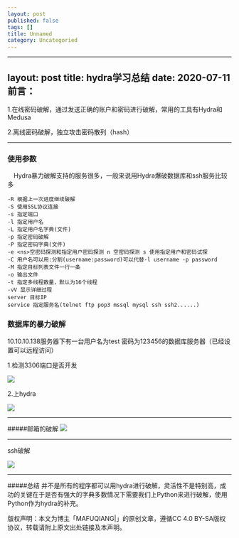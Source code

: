 ```yaml
---
layout: post
published: false
tags: []
title: Unnamed
category: Uncategoried
---
```

---
layout: post
title: hydra学习总结
date: 2020-07-11
前言：   
---

1.在线密码破解，通过发送正确的账户和密码进行破解，常用的工具有Hydra和Medusa

2.离线密码破解，独立攻击密码散列（hash）

---

### 使用参数

 　Hydra暴力破解支持的服务很多，一般来说用Hydra爆破数据库和ssh服务比较多
```
-R 根据上一次进度继续破解
-S 使用SSL协议连接
-s 指定端口
-l 指定用户名
-L 指定用户名字典(文件)
-p 指定密码破解
-P 指定密码字典(文件)
-e <ns>空密码探测和指定用户密码探测 n 空密码探测 s 使用指定用户和密码试探
-C 用户名可以用:分割(username:password)可以代替-l username -p password
-M 指定目标列表文件一行一条
-o 输出文件
-t 指定多线程数量，默认为16个线程
-vV 显示详细过程
server 目标IP
service 指定服务名(telnet ftp pop3 mssql mysql ssh ssh2......)

```


### 数据库的暴力破解

10.10.10.138服务器下有一台用户名为test 密码为123456的数据库服务器（已经设置可以远程访问）

1.检测3306端口是否开发

[![](https://img-blog.csdnimg.cn/20190319170949462.jpeg)](https://img-blog.csdnimg.cn/20190319170949462.jpeg)

2.上hydra

[![](https://img-blog.csdnimg.cn/20190319170949627.jpeg)](https://img-blog.csdnimg.cn/20190319170949627.jpeg)

---
#####邮箱的破解
[![](https://img-blog.csdnimg.cn/2019031917095014.png)](https://img-blog.csdnimg.cn/2019031917095014.png)

---

ssh破解

[![](https://img-blog.csdnimg.cn/20190319170950966.png?x-oss-process=image/watermark,type_ZmFuZ3poZW5naGVpdGk,shadow_10,text_aHR0cHM6Ly9ibG9nLmNzZG4ubmV0L3FxXzM5MTEyNjQ2,size_16,color_FFFFFF,t_70)](https://img-blog.csdnimg.cn/20190319170950966.png?x-oss-process=image/watermark,type_ZmFuZ3poZW5naGVpdGk,shadow_10,text_aHR0cHM6Ly9ibG9nLmNzZG4ubmV0L3FxXzM5MTEyNjQ2,size_16,color_FFFFFF,t_70)

---
#####总结
并不是所有的程序都可以用hydra进行破解，灵活性不是特别高，成功的关键在于是否有强大的字典多数情况下需要我们上Python来进行破解，使用Python作为hydra的补充。

版权声明：本文为博主「MAFUQIANG|」的原创文章，遵循CC 4.0 BY-SA版权协议，转载请附上原文出处链接及本声明。









